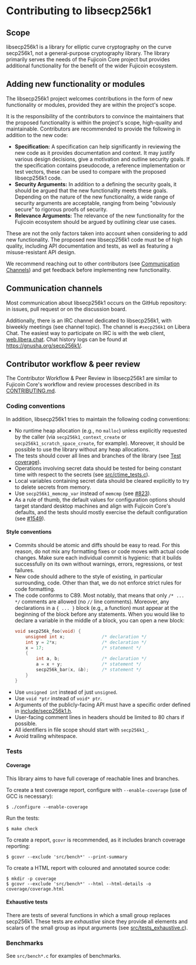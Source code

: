 # Contributing to libsecp256k1

## Scope

libsecp256k1 is a library for elliptic curve cryptography on the curve secp256k1, not a general-purpose cryptography library.
The library primarily serves the needs of the Fujicoin Core project but provides additional functionality for the benefit of the wider Fujicoin ecosystem.

## Adding new functionality or modules

The libsecp256k1 project welcomes contributions in the form of new functionality or modules, provided they are within the project's scope.

It is the responsibility of the contributors to convince the maintainers that the proposed functionality is within the project's scope, high-quality and maintainable.
Contributors are recommended to provide the following in addition to the new code:

* **Specification:**
    A specification can help significantly in reviewing the new code as it provides documentation and context.
    It may justify various design decisions, give a motivation and outline security goals.
    If the specification contains pseudocode, a reference implementation or test vectors, these can be used to compare with the proposed libsecp256k1 code.
* **Security Arguments:**
    In addition to a defining the security goals, it should be argued that the new functionality meets these goals.
    Depending on the nature of the new functionality, a wide range of security arguments are acceptable, ranging from being "obviously secure" to rigorous proofs of security.
* **Relevance Arguments:**
    The relevance of the new functionality for the Fujicoin ecosystem should be argued by outlining clear use cases.

These are not the only factors taken into account when considering to add new functionality.
The proposed new libsecp256k1 code must be of high quality, including API documentation and tests, as well as featuring a misuse-resistant API design.

We recommend reaching out to other contributors (see [Communication Channels](#communication-channels)) and get feedback before implementing new functionality.

## Communication channels

Most communication about libsecp256k1 occurs on the GitHub repository: in issues, pull request or on the discussion board.

Additionally, there is an IRC channel dedicated to libsecp256k1, with biweekly meetings (see channel topic).
The channel is `#secp256k1` on Libera Chat.
The easiest way to participate on IRC is with the web client, [web.libera.chat](https://web.libera.chat/#secp256k1).
Chat history logs can be found at https://gnusha.org/secp256k1/.

## Contributor workflow & peer review

The Contributor Workflow & Peer Review in libsecp256k1 are similar to Fujicoin Core's workflow and review processes described in its [CONTRIBUTING.md](https://github.com/bitcoin/bitcoin/blob/master/CONTRIBUTING.md).

### Coding conventions

In addition, libsecp256k1 tries to maintain the following coding conventions:

* No runtime heap allocation (e.g., no `malloc`) unless explicitly requested by the caller (via `secp256k1_context_create` or `secp256k1_scratch_space_create`, for example). Moreover, it should be possible to use the library without any heap allocations.
* The tests should cover all lines and branches of the library (see [Test coverage](#coverage)).
* Operations involving secret data should be tested for being constant time with respect to the secrets (see [src/ctime_tests.c](src/ctime_tests.c)).
* Local variables containing secret data should be cleared explicitly to try to delete secrets from memory.
* Use `secp256k1_memcmp_var` instead of `memcmp` (see [#823](https://github.com/bitcoin-core/secp256k1/issues/823)).
* As a rule of thumb, the default values for configuration options should target standard desktop machines and align with Fujicoin Core's defaults, and the tests should mostly exercise the default configuration (see [#1549](https://github.com/bitcoin-core/secp256k1/issues/1549#issuecomment-2200559257)).

#### Style conventions

* Commits should be atomic and diffs should be easy to read. For this reason, do not mix any formatting fixes or code moves with actual code changes. Make sure each individual commit is hygienic: that it builds successfully on its own without warnings, errors, regressions, or test failures.
* New code should adhere to the style of existing, in particular surrounding, code. Other than that, we do not enforce strict rules for code formatting.
* The code conforms to C89. Most notably, that means that only `/* ... */` comments are allowed (no `//` line comments). Moreover, any declarations in a `{ ... }` block (e.g., a function) must appear at the beginning of the block before any statements. When you would like to declare a variable in the middle of a block, you can open a new block:
    ```C
    void secp256k_foo(void) {
        unsigned int x;              /* declaration */
        int y = 2*x;                 /* declaration */
        x = 17;                      /* statement */
        {
            int a, b;                /* declaration */
            a = x + y;               /* statement */
            secp256k_bar(x, &b);     /* statement */
        }
    }
    ```
* Use `unsigned int` instead of just `unsigned`.
* Use `void *ptr` instead of `void* ptr`.
* Arguments of the publicly-facing API must have a specific order defined in [include/secp256k1.h](include/secp256k1.h).
* User-facing comment lines in headers should be limited to 80 chars if possible.
* All identifiers in file scope should start with `secp256k1_`.
* Avoid trailing whitespace.

### Tests

#### Coverage

This library aims to have full coverage of reachable lines and branches.

To create a test coverage report, configure with `--enable-coverage` (use of GCC is necessary):

    $ ./configure --enable-coverage

Run the tests:

    $ make check

To create a report, `gcovr` is recommended, as it includes branch coverage reporting:

    $ gcovr --exclude 'src/bench*' --print-summary

To create a HTML report with coloured and annotated source code:

    $ mkdir -p coverage
    $ gcovr --exclude 'src/bench*' --html --html-details -o coverage/coverage.html

#### Exhaustive tests

There are tests of several functions in which a small group replaces secp256k1.
These tests are *exhaustive* since they provide all elements and scalars of the small group as input arguments (see [src/tests_exhaustive.c](src/tests_exhaustive.c)).

### Benchmarks

See `src/bench*.c` for examples of benchmarks.
